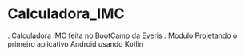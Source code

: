 # Calculadora_IMC
. Calculadora IMC  feita no BootCamp da Everis
. Modulo Projetando o primeiro aplicativo Android usando Kotlin
